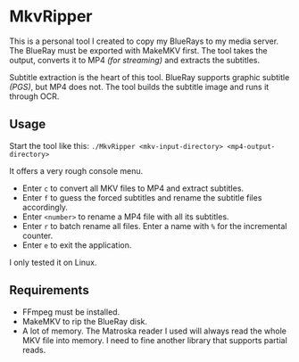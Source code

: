 # MkvRipper

This is a personal tool I created to copy my BlueRays to my media server.
The BlueRay must be exported with MakeMKV first. The tool takes the output, converts it to MP4 *(for streaming)* and 
extracts the subtitles.

Subtitle extraction is the heart of this tool. BlueRay supports graphic subtitle *(PGS)*, but MP4 does not. 
The tool builds the subtitle image and runs it through OCR.

## Usage

Start the tool like this:
```./MkvRipper <mkv-input-directory> <mp4-output-directory>```

It offers a very rough console menu.
- Enter `c` to convert all MKV files to MP4 and extract subtitles.
- Enter `f` to guess the forced subtitles and rename the subtitle files accordingly.
- Enter `<number>` to rename a MP4 file with all its subtitles.
- Enter `r` to batch rename all files. Enter a name with `%` for the incremental counter.
- Enter `e` to exit the application.

I only tested it on Linux.

## Requirements

- FFmpeg must be installed.
- MakeMKV to rip the BlueRay disk.
- A lot of memory. The Matroska reader I used will always read the whole MKV file into memory. I need to fine another 
  library that supports partial reads.

